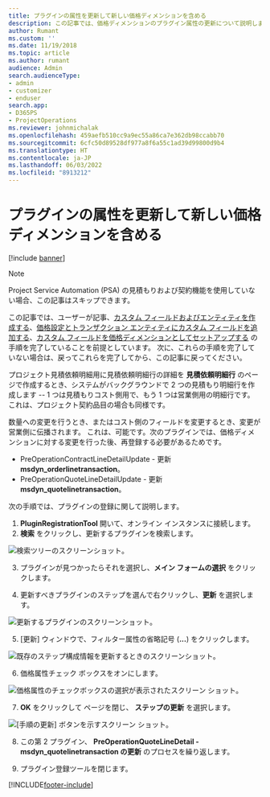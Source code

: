 ```yaml
---
title: プラグインの属性を更新して新しい価格ディメンションを含める
description: この記事では、価格ディメンションのプラグイン属性の更新について説明します。
author: Rumant
ms.custom: ''
ms.date: 11/19/2018
ms.topic: article
ms.author: rumant
audience: Admin
search.audienceType:
- admin
- customizer
- enduser
search.app:
- D365PS
- ProjectOperations
ms.reviewer: johnmichalak
ms.openlocfilehash: 459aefb510cc9a9ec55a86ca7e362db98ccabb70
ms.sourcegitcommit: 6cfc50d89528df977a8f6a55c1ad39d99800d9b4
ms.translationtype: HT
ms.contentlocale: ja-JP
ms.lasthandoff: 06/03/2022
ms.locfileid: "8913212"
---
```

# <a name="update-plug-in-attributes-to-include-new-pricing-dimensions"></a>プラグインの属性を更新して新しい価格ディメンションを含める

[!include [banner](../includes/psa-now-project-operations.md)]

> [!NOTE]
> Project Service Automation (PSA) の見積もりおよび契約機能を使用していない場合、この記事はスキップできます。

この記事では、ユーザーが記事、[カスタム フィールドおよびエンティティを作成する](create-custom-fields-entities.md)、[価格設定とトランザクション エンティティにカスタム フィールドを追加する](field-references.md)、[カスタム フィールドを価格ディメンションとしてセットアップする](set-up-pricing-dimensions.md) の手順を完了していることを前提としています。 次に、これらの手順を完了していない場合は、戻ってこれらを完了してから、この記事に戻ってください。

プロジェクト見積依頼明細用に見積依頼明細行の詳細を **見積依頼明細行** のページで作成するとき、システムがバックグラウンドで 2 つの見積もり明細行を作成します -- 1 つは見積もりコスト側用で、もう 1 つは営業側用の明細行です。 これは、プロジェクト契約品目の場合も同様です。

数量への変更を行うとき、またはコスト側のフィールドを変更するとき、変更が営業側に伝播されます。 これは、可能です。次のプラグインでは、価格ディメンションに対する変更を行った後、再登録する必要があるためです。

- PreOperationContractLineDetailUpdate - 更新 **msdyn_orderlinetransaction**。
- PreOperationQuoteLineDetailUpdate - 更新 **msdyn_quotelinetransaction**。

次の手順では、プラグインの登録に関して説明します。

1. **PluginRegistrationTool** 開いて、オンライン インスタンスに接続します。
2. **検索** をクリックし、更新するプラグインを検索します。

 ![検索ツリーのスクリーンショット。](media/PRT-1.png)

3. プラグインが見つかったらそれを選択し、**メイン フォームの選択** をクリックします。

4. 更新すべきプラグインのステップを選んで右クリックし、**更新** を選択します。

 ![更新するプラグインのスクリーンショット。](media/PRT-2.png)
 
5. [更新] ウィンドウで、フィルター属性の省略記号 (**...**) をクリックします。

 ![既存のステップ構成情報を更新するときのスクリーンショット。](media/PRT-3.png)
 
6. 価格属性チェック ボックスをオンにします。

 ![価格属性のチェックボックスの選択が表示されたスクリーン ショット。](media/PRT-4.png)

7. **OK** をクリックして ページを閉じ、 **ステップの更新** を選択します。

 ![[手順の更新] ボタンを示すスクリーン ショット。](media/PRT-5.png)
 
8. この第 2 プラグイン、 **PreOperationQuoteLineDetail - msdyn_quotelinetransaction の更新** のプロセスを繰り返します。

9. プラグイン登録ツールを閉じます。



[!INCLUDE[footer-include](../includes/footer-banner.md)]
